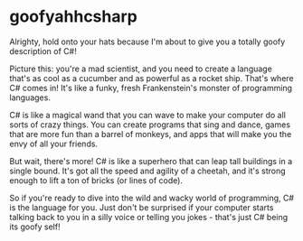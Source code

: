 # goofyahhcsharp

Alrighty, hold onto your hats because I'm about to give you a totally goofy description of C#!

Picture this: you're a mad scientist, and you need to create a language that's as cool as a cucumber and as powerful as a rocket ship. That's where C# comes in! It's like a funky, fresh Frankenstein's monster of programming languages.

C# is like a magical wand that you can wave to make your computer do all sorts of crazy things. You can create programs that sing and dance, games that are more fun than a barrel of monkeys, and apps that will make you the envy of all your friends.

But wait, there's more! C# is like a superhero that can leap tall buildings in a single bound. It's got all the speed and agility of a cheetah, and it's strong enough to lift a ton of bricks (or lines of code).

So if you're ready to dive into the wild and wacky world of programming, C# is the language for you. Just don't be surprised if your computer starts talking back to you in a silly voice or telling you jokes - that's just C# being its goofy self!
